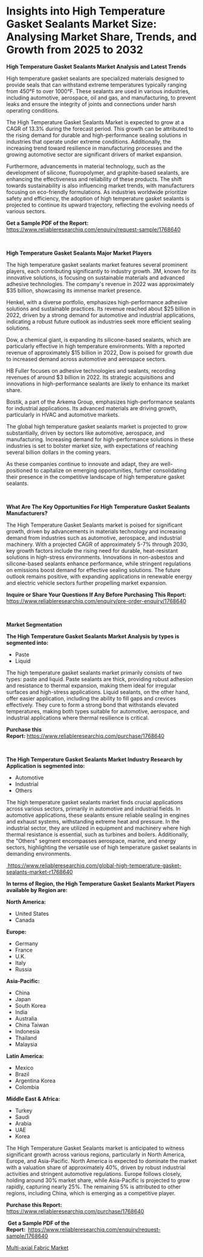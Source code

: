 <p><h1>Insights into High Temperature Gasket Sealants Market Size: Analysing Market Share, Trends, and Growth from 2025 to 2032</h1></p><p><strong>High Temperature Gasket Sealants Market Analysis and Latest Trends</strong></p>
<p><p>High temperature gasket sealants are specialized materials designed to provide seals that can withstand extreme temperatures typically ranging from 450°F to over 1000°F. These sealants are used in various industries, including automotive, aerospace, oil and gas, and manufacturing, to prevent leaks and ensure the integrity of joints and connections under harsh operating conditions.</p><p>The High Temperature Gasket Sealants Market is expected to grow at a CAGR of 13.3% during the forecast period. This growth can be attributed to the rising demand for durable and high-performance sealing solutions in industries that operate under extreme conditions. Additionally, the increasing trend toward resilience in manufacturing processes and the growing automotive sector are significant drivers of market expansion. </p><p>Furthermore, advancements in material technology, such as the development of silicone, fluoropolymer, and graphite-based sealants, are enhancing the effectiveness and reliability of these products. The shift towards sustainability is also influencing market trends, with manufacturers focusing on eco-friendly formulations. As industries worldwide prioritize safety and efficiency, the adoption of high temperature gasket sealants is projected to continue its upward trajectory, reflecting the evolving needs of various sectors.</p></p>
<p><strong>Get a Sample PDF of the Report:&nbsp;</strong> <a href="https://www.reliableresearchiq.com/enquiry/request-sample/1768640?utm_campaign=3513&utm_medium=2&utm_source=Github&utm_content=ia&utm_term=03042025&utm_id=high-temperature-gasket-sealants">https://www.reliableresearchiq.com/enquiry/request-sample/1768640</a></p>
<p>&nbsp;</p>
<p><strong>High Temperature Gasket Sealants Major Market Players</strong></p>
<p><p>The high temperature gasket sealants market features several prominent players, each contributing significantly to industry growth. 3M, known for its innovative solutions, is focusing on sustainable materials and advanced adhesive technologies. The company's revenue in 2022 was approximately $35 billion, showcasing its immense market presence.</p><p>Henkel, with a diverse portfolio, emphasizes high-performance adhesive solutions and sustainable practices. Its revenue reached about $25 billion in 2022, driven by a strong demand for automotive and industrial applications, indicating a robust future outlook as industries seek more efficient sealing solutions.</p><p>Dow, a chemical giant, is expanding its silicone-based sealants, which are particularly effective in high temperature environments. With a reported revenue of approximately $15 billion in 2022, Dow is poised for growth due to increased demand across automotive and aerospace sectors.</p><p>HB Fuller focuses on adhesive technologies and sealants, recording revenues of around $3 billion in 2022. Its strategic acquisitions and innovations in high-performance sealants are likely to enhance its market share.</p><p>Bostik, a part of the Arkema Group, emphasizes high-performance sealants for industrial applications. Its advanced materials are driving growth, particularly in HVAC and automotive markets.</p><p>The global high temperature gasket sealants market is projected to grow substantially, driven by sectors like automotive, aerospace, and manufacturing. Increasing demand for high-performance solutions in these industries is set to bolster market size, with expectations of reaching several billion dollars in the coming years.</p><p>As these companies continue to innovate and adapt, they are well-positioned to capitalize on emerging opportunities, further consolidating their presence in the competitive landscape of high temperature gasket sealants.</p></p>
<p>&nbsp;</p>
<p><strong>What Are The Key Opportunities For High Temperature Gasket Sealants Manufacturers?</strong></p>
<p><p>The High Temperature Gasket Sealants market is poised for significant growth, driven by advancements in materials technology and increasing demand from industries such as automotive, aerospace, and industrial machinery. With a projected CAGR of approximately 5-7% through 2030, key growth factors include the rising need for durable, heat-resistant solutions in high-stress environments. Innovations in non-asbestos and silicone-based sealants enhance performance, while stringent regulations on emissions boost demand for effective sealing solutions. The future outlook remains positive, with expanding applications in renewable energy and electric vehicle sectors further propelling market expansion.</p></p>
<p><strong>Inquire or Share Your Questions If Any Before Purchasing This Report:</strong> <a href="https://www.reliableresearchiq.com/enquiry/pre-order-enquiry/1768640?utm_campaign=3513&utm_medium=2&utm_source=Github&utm_content=ia&utm_term=03042025&utm_id=high-temperature-gasket-sealants">https://www.reliableresearchiq.com/enquiry/pre-order-enquiry/1768640</a></p>
<p>&nbsp;</p>
<p><strong>Market Segmentation</strong></p>
<p><strong>The High Temperature Gasket Sealants Market Analysis by types is segmented into:</strong></p>
<p><ul><li>Paste</li><li>Liquid</li></ul></p>
<p><p>The high temperature gasket sealants market primarily consists of two types: paste and liquid. Paste sealants are thick, providing robust adhesion and resistance to thermal expansion, making them ideal for irregular surfaces and high-stress applications. Liquid sealants, on the other hand, offer easier application, including the ability to fill gaps and crevices effectively. They cure to form a strong bond that withstands elevated temperatures, making both types suitable for automotive, aerospace, and industrial applications where thermal resilience is critical.</p></p>
<p><strong>Purchase this Report:&nbsp;</strong><a href="https://www.reliableresearchiq.com/purchase/1768640?utm_campaign=3513&utm_medium=2&utm_source=Github&utm_content=ia&utm_term=03042025&utm_id=high-temperature-gasket-sealants">https://www.reliableresearchiq.com/purchase/1768640</a></p>
<p>&nbsp;</p>
<p><strong>The High Temperature Gasket Sealants Market Industry Research by Application is segmented into:</strong></p>
<p><ul><li>Automotive</li><li>Industrial</li><li>Others</li></ul></p>
<p><p>The high temperature gasket sealants market finds crucial applications across various sectors, primarily in automotive and industrial fields. In automotive applications, these sealants ensure reliable sealing in engines and exhaust systems, withstanding extreme heat and pressure. In the industrial sector, they are utilized in equipment and machinery where high thermal resistance is essential, such as turbines and boilers. Additionally, the "Others" segment encompasses aerospace, marine, and energy sectors, highlighting the versatile use of high temperature gasket sealants in demanding environments.</p></p>
<p><a href="https://www.reliableresearchiq.com/global-high-temperature-gasket-sealants-market-r1768640?utm_campaign=3513&utm_medium=2&utm_source=Github&utm_content=ia&utm_term=03042025&utm_id=high-temperature-gasket-sealants">&nbsp;https://www.reliableresearchiq.com/global-high-temperature-gasket-sealants-market-r1768640</a></p>
<p><strong>In terms of Region, the High Temperature Gasket Sealants Market Players available by Region are:</strong></p>
<p>
    <p> <strong> North America: </strong>
        <ul>
            <li>United States</li>
            <li>Canada</li>
        </ul>
        </p> 
    <p> <strong> Europe: </strong>
        <ul>
            <li>Germany</li>
            <li>France</li>
            <li>U.K.</li>
            <li>Italy</li>
            <li>Russia</li>
        </ul>
        </p> 
    <p> <strong> Asia-Pacific: </strong>
        <ul>
            <li>China</li>
            <li>Japan</li>
            <li>South Korea</li>
            <li>India</li>
            <li>Australia</li>
            <li>China Taiwan</li>
            <li>Indonesia</li>
            <li>Thailand</li>
            <li>Malaysia</li>
        </ul>
        </p> 
    <p> <strong> Latin America: </strong>
        <ul>
            <li>Mexico</li>
            <li>Brazil</li>
            <li>Argentina Korea</li>
            <li>Colombia</li>
        </ul>
        </p> 
    <p> <strong> Middle East & Africa: </strong>
        <ul>
            <li>Turkey</li>
            <li>Saudi</li>
            <li>Arabia</li>
            <li>UAE</li>
            <li>Korea</li>
        </ul>
    </p>
    </p>
<p><p>The High Temperature Gasket Sealants market is anticipated to witness significant growth across various regions, particularly in North America, Europe, and Asia-Pacific. North America is expected to dominate the market with a valuation share of approximately 40%, driven by robust industrial activities and stringent automotive regulations. Europe follows closely, holding around 30% market share, while Asia-Pacific is projected to grow rapidly, capturing nearly 25%. The remaining 5% is attributed to other regions, including China, which is emerging as a competitive player.</p></p>
<p><strong>Purchase this Report: </strong><a href="https://www.reliableresearchiq.com/purchase/1768640?utm_campaign=3513&utm_medium=2&utm_source=Github&utm_content=ia&utm_term=03042025&utm_id=high-temperature-gasket-sealants">https://www.reliableresearchiq.com/purchase/1768640</a></p>
<p>&nbsp;<strong>Get a Sample PDF of the Report:&nbsp;&nbsp;</strong><a href="https://www.reliableresearchiq.com/enquiry/request-sample/1768640?utm_campaign=3513&utm_medium=2&utm_source=Github&utm_content=ia&utm_term=03042025&utm_id=high-temperature-gasket-sealants">https://www.reliableresearchiq.com/enquiry/request-sample/1768640</a></p>
<p><strong></strong></p>
<p><p><a href="https://github.com/casimbrhelck/Market-Research-Report-List-1/blob/main/multi-axial-fabric-market.md?utm_campaign=3513&utm_medium=2&utm_source=Github&utm_content=ia&utm_term=03042025&utm_id=high-temperature-gasket-sealants">Multi-axial Fabric Market</a></p></p>
